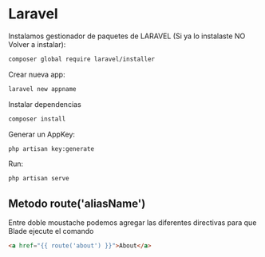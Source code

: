 # Laravel

Instalamos gestionador de paquetes de LARAVEL (Si ya lo instalaste NO Volver a instalar):

```bash
composer global require laravel/installer
```

Crear nueva app:

```bash
laravel new appname
```

Instalar dependencias

```bash
composer install
```

Generar un AppKey:

```bash
php artisan key:generate
```

Run:

```bash
php artisan serve
```

## Metodo route('aliasName')

Entre doble moustache podemos agregar las diferentes directivas para que Blade ejecute el comando

```html
<a href="{{ route('about') }}">About</a>
```
